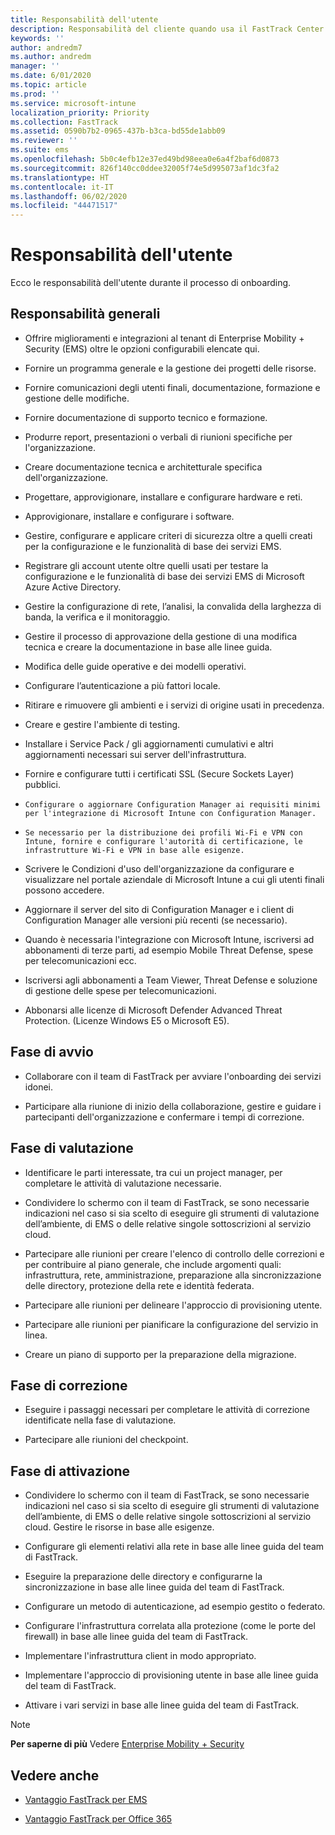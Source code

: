 ```yaml
---
title: Responsabilità dell'utente
description: Responsabilità del cliente quando usa il FastTrack Center Benefit
keywords: ''
author: andredm7
ms.author: andredm
manager: ''
ms.date: 6/01/2020
ms.topic: article
ms.prod: ''
ms.service: microsoft-intune
localization_priority: Priority
ms.collection: FastTrack
ms.assetid: 0590b7b2-0965-437b-b3ca-bd55de1abb09
ms.reviewer: ''
ms.suite: ems
ms.openlocfilehash: 5b0c4efb12e37ed49bd98eea0e6a4f2baf6d0873
ms.sourcegitcommit: 826f140cc0ddee32005f74e5d995073af1dc3fa2
ms.translationtype: HT
ms.contentlocale: it-IT
ms.lasthandoff: 06/02/2020
ms.locfileid: "44471517"
---
```

# <a name="your-responsibilities"></a>Responsabilità dell'utente

Ecco le responsabilità dell'utente durante il processo di onboarding.

## <a name="general-responsibilities"></a>Responsabilità generali

-   Offrire miglioramenti e integrazioni al tenant di Enterprise Mobility + Security (EMS) oltre le opzioni configurabili elencate qui. 

-   Fornire un programma generale e la gestione dei progetti delle risorse.

-   Fornire comunicazioni degli utenti finali, documentazione, formazione e gestione delle modifiche.

-   Fornire documentazione di supporto tecnico e formazione.

-   Produrre report, presentazioni o verbali di riunioni specifiche per l'organizzazione.

-   Creare documentazione tecnica e architetturale specifica dell'organizzazione.

-   Progettare, approvigionare, installare e configurare hardware e reti.

-   Approvigionare, installare e configurare i software.

-   Gestire, configurare e applicare criteri di sicurezza oltre a quelli creati per la configurazione e le funzionalità di base dei servizi EMS.

-   Registrare gli account utente oltre quelli usati per testare la configurazione e le funzionalità di base dei servizi EMS di Microsoft Azure Active Directory.

-   Gestire la configurazione di rete, l’analisi, la convalida della larghezza di banda, la verifica e il monitoraggio. 

-   Gestire il processo di approvazione della gestione di una modifica tecnica e creare la documentazione in base alle linee guida.

-   Modifica delle guide operative e dei modelli operativi.

-   Configurare l’autenticazione a più fattori locale.

-   Ritirare e rimuovere gli ambienti e i servizi di origine usati in precedenza.

-   Creare e gestire l'ambiente di testing.

-   Installare i Service Pack / gli aggiornamenti cumulativi e altri aggiornamenti necessari sui server dell'infrastruttura.

-   Fornire e configurare tutti i certificati SSL (Secure Sockets Layer) pubblici.

-     Configurare o aggiornare Configuration Manager ai requisiti minimi per l'integrazione di Microsoft Intune con Configuration Manager.

-     Se necessario per la distribuzione dei profili Wi-Fi e VPN con Intune, fornire e configurare l'autorità di certificazione, le infrastrutture Wi-Fi e VPN in base alle esigenze.

-   Scrivere le Condizioni d'uso dell'organizzazione da configurare e visualizzare nel portale aziendale di Microsoft Intune a cui gli utenti finali possono accedere.

-   Aggiornare il server del sito di Configuration Manager e i client di Configuration Manager alle versioni più recenti (se necessario).

-   Quando è necessaria l'integrazione con Microsoft Intune, iscriversi ad abbonamenti di terze parti, ad esempio Mobile Threat Defense, spese per telecomunicazioni ecc.

-   Iscriversi agli abbonamenti a Team Viewer, Threat Defense e soluzione di gestione delle spese per telecomunicazioni.

-   Abbonarsi alle licenze di Microsoft Defender Advanced Threat Protection. (Licenze Windows E5 o Microsoft E5).

## <a name="initiate-phase"></a>Fase di avvio

-   Collaborare con il team di FastTrack per avviare l'onboarding dei servizi idonei.

-   Participare alla riunione di inizio della collaborazione, gestire e guidare i partecipanti dell'organizzazione e confermare i tempi di correzione.

## <a name="assess-phase"></a>Fase di valutazione

-   Identificare le parti interessate, tra cui un project manager, per completare le attività di valutazione necessarie.

-   Condividere lo schermo con il team di FastTrack, se sono necessarie indicazioni nel caso si sia scelto di eseguire gli strumenti di valutazione dell’ambiente, di EMS o delle relative singole sottoscrizioni al servizio cloud.

-   Partecipare alle riunioni per creare l'elenco di controllo delle correzioni e per contribuire al piano generale, che include argomenti quali: infrastruttura, rete, amministrazione, preparazione alla sincronizzazione delle directory, protezione della rete e identità federata.

-   Partecipare alle riunioni per delineare l'approccio di provisioning utente.

-   Partecipare alle riunioni per pianificare la configurazione del servizio in linea.

-   Creare un piano di supporto per la preparazione della migrazione.

## <a name="remediate-phase"></a>Fase di correzione

-   Eseguire i passaggi necessari per completare le attività di correzione identificate nella fase di valutazione.

-   Partecipare alle riunioni del checkpoint.

## <a name="enable-phase"></a>Fase di attivazione

-   Condividere lo schermo con il team di FastTrack, se sono necessarie indicazioni nel caso si sia scelto di eseguire gli strumenti di valutazione dell’ambiente, di EMS o delle relative singole sottoscrizioni al servizio cloud. Gestire le risorse in base alle esigenze.

-   Configurare gli elementi relativi alla rete in base alle linee guida del team di FastTrack.

-   Eseguire la preparazione delle directory e configurarne la sincronizzazione in base alle linee guida del team di FastTrack.

-   Configurare un metodo di autenticazione, ad esempio gestito o federato. 

-   Configurare l'infrastruttura correlata alla protezione (come le porte del firewall) in base alle linee guida del team di FastTrack.

-   Implementare l'infrastruttura client in modo appropriato.

-   Implementare l'approccio di provisioning utente in base alle linee guida del team di FastTrack.

-   Attivare i vari servizi in base alle linee guida del team di FastTrack.

> [!NOTE]
> **Per saperne di più** Vedere [Enterprise Mobility + Security](https://www.microsoft.com/cloud-platform/enterprise-mobility)

## <a name="see-also"></a>Vedere anche

- [Vantaggio FastTrack per EMS](EMS-fasttrack-benefit-for-EMS.md)

- [Vantaggio FastTrack per Office 365](O365-fasttrack-benefit-for-office-365.md)

